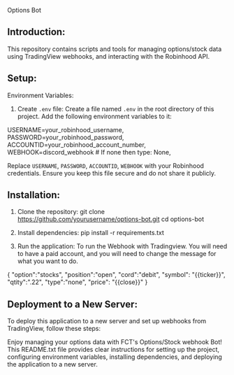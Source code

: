 Options Bot

Introduction:
-------------
This repository contains scripts and tools for managing options/stock data using TradingView webhooks,
  and interacting with the Robinhood API.

Setup:
------
Environment Variables:

1. Create `.env` file:
   Create a file named `.env` in the root directory of this project. Add the following environment variables to it:

USERNAME=your_robinhood_username,
PASSWORD=your_robinhood_password,
ACCOUNTID=your_robinhood_account_number,
WEBHOOK=discord_webhook # If none then type: None,

Replace `USERNAME`, `PASSWORD`, `ACCOUNTID`, `WEBHOOK` with your Robinhood credentials. Ensure you keep this file secure and do not share it publicly.

Installation:
-------------

1. Clone the repository:
  git clone https://github.com/yourusername/options-bot.git
  cd options-bot

2. Install dependencies:
  pip install -r requirements.txt

3. Run the application:
To run the Webhook with Tradingview. You will need to have a paid account, and you will need to change the message for what you want to do.

{
  "option":"stocks",
  "position":"open",
  "cord":"debit",
  "symbol": "{{ticker}}",
  "qtity":".22",
  "type":"none",
  "price": "{{close}}"
}

Deployment to a New Server:
----------------------------

To deploy this application to a new server and set up webhooks from TradingView, follow these steps:

Enjoy managing your options data with FCT's Options/Stock webhook Bot!
This README.txt file provides clear instructions for setting up the project, configuring environment variables, installing dependencies, and deploying the application to a new server. 
